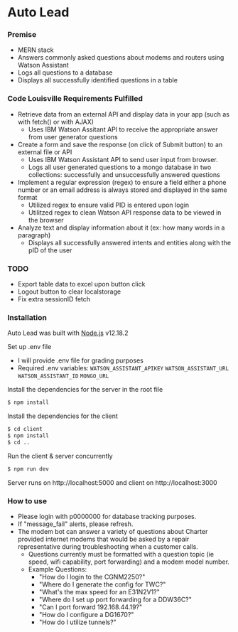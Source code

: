 # Auto Lead

### Premise

  - MERN stack
  - Answers commonly asked questions about modems and routers using Watson Assistant 
  - Logs all questions to a database
  - Displays all successfully identified questions in a table

### Code Louisville Requirements Fulfilled

  - Retrieve data from an external API and display data in your app (such as with fetch() or with AJAX)
    - Uses IBM Watson Assitant API to receive the appropriate answer from user generator questions
  - Create a form and save the response (on click of Submit button) to an external file or API
    - Uses IBM Watson Assistant API to send user input from browser. 
    - Logs all user generated questions to a mongo database in two collections: successfully and unsuccessfully answered questions
  - Implement a regular expression (regex) to ensure a field either a phone number or an email address is always stored and displayed in the same format
    - Utilized regex to ensure valid PID is entered upon login 
    - Utilitzed regex to clean Watson API response data to be viewed in the browser 
  - Analyze text and display information about it (ex: how many words in a paragraph)
    - Displays all successfully answered intents and entities along with the pID of the user 


### TODO

  - Export table data to excel upon button click
  - Logout button to clear localstorage
  - Fix extra sessionID fetch
  
### Installation
Auto Lead was built with [Node.js](https://nodejs.org/) v12.18.2

Set up .env file
  * I will provide .env file for grading purposes
  * Required .env variables:
    `WATSON_ASSISTANT_APIKEY`
    `WATSON_ASSISTANT_URL`
    `WATSON_ASSISTANT_ID`
    `MONGO_URL`

Install the dependencies for the server in the root file
```sh
$ npm install
```

Install the dependencies for the client
```sh
$ cd client
$ npm install
$ cd ..
```

Run the client & server concurrently 
```sh
$ npm run dev
```
Server runs on http://localhost:5000 and client on http://localhost:3000

### How to use
- Please login with p0000000 for database tracking purposes. 
- If "message_fail" alerts, please refresh. 
- The modem bot can answer a variety of questions about Charter provided internet modems that would be asked by a repair representative during troubleshooting when a customer calls. 
    - Questions currently must be formatted with a question topic (ie speed, wifi capability, port forwarding) and a modem model number.
    - Example Questions: 
        - "How do I login to the CGNM2250?" 
        - "Where do I generate the config for TWC?"
        - "What's the max speed for an E31N2V1?"
        - "Where do I set up port forwarding for a DDW36C?" 
        - "Can I port forward 192.168.44.19?"
        - "How do I configure a DG1670?"
        - "How do I utilize tunnels?"